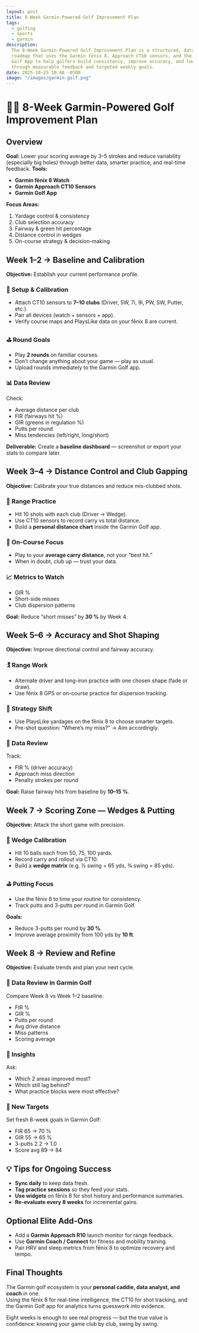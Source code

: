 ```yaml
---
layout: post
title: 8-Week Garmin-Powered Golf Improvement Plan
tags:
  - golfing
  - sports
  - garmin
description:
  The 8-Week Garmin-Powered Golf Improvement Plan is a structured, data-driven
  roadmap that uses the Garmin fēnix 8, Approach CT10 sensors, and the Garmin
  Golf App to help golfers build consistency, improve accuracy, and lower scores
  through measurable feedback and targeted weekly goals.
date: 2025-10-25 10:48 -0500
image: "/images/garmin-golf.png"
---
```


# 🏌️‍♂️ 8-Week Garmin-Powered Golf Improvement Plan

## Overview

**Goal:** Lower your scoring average by 3–5 strokes and reduce variability
(especially big holes) through better data, smarter practice, and real-time
feedback.
**Tools:**

- **Garmin fēnix 8 Watch**
- **Garmin Approach CT10 Sensors**
- **Garmin Golf App**

**Focus Areas:**

1. Yardage control & consistency
2. Club selection accuracy
3. Fairway & green hit percentage
4. Distance control in wedges
5. On-course strategy & decision-making

## Week 1–2 → Baseline and Calibration

**Objective:** Establish your current performance profile.

### 🔧 Setup & Calibration

- Attach CT10 sensors to **7–10 clubs** (Driver, 5W, 7i, 9i, PW, SW, Putter, etc.).
- Pair all devices (watch + sensors + app).
- Verify course maps and PlaysLike data on your fēnix 8 are current.

### ⛳ Round Goals

- Play **2 rounds** on familiar courses.
- Don’t change anything about your game — play as usual.
- Upload rounds immediately to the Garmin Golf app.

### 📊 Data Review

Check:

- Average distance per club
- FIR (fairways hit %)
- GIR (greens in regulation %)
- Putts per round
- Miss tendencies (left/right, long/short)

**Deliverable:** Create a **baseline dashboard** — screenshot or export your
stats to compare later.

## Week 3–4 → Distance Control and Club Gapping

**Objective:** Calibrate your true distances and reduce mis-clubbed shots.

### 🧪 Range Practice

- Hit 10 shots with each club (Driver → Wedge).
- Use CT10 sensors to record carry vs total distance.
- Build a **personal distance chart** inside the Garmin Golf app.

### 🎯 On-Course Focus

- Play to your **average carry distance**, not your “best hit.”
- When in doubt, club up — trust your data.

### 📈 Metrics to Watch

- GIR %
- Short-side misses
- Club dispersion patterns

**Goal:** Reduce “short misses” by **30 %** by Week 4.

## Week 5–6 → Accuracy and Shot Shaping

**Objective:** Improve directional control and fairway accuracy.

### 🏌️ Range Work

- Alternate driver and long-iron practice with one chosen shape (fade or draw).
- Use fēnix 8 GPS or on-course practice for dispersion tracking.

### 🧠 Strategy Shift

- Use PlaysLike yardages on the fēnix 8 to choose smarter targets.
- Pre-shot question: “Where’s my miss?” → Aim accordingly.

### 💾 Data Review

Track:

- FIR % (driver accuracy)
- Approach miss direction
- Penalty strokes per round

**Goal:** Raise fairway hits from baseline by **10–15 %**.

## Week 7 → Scoring Zone — Wedges & Putting

**Objective:** Attack the short game with precision.

### 🧩 Wedge Calibration

- Hit 10 balls each from 50, 75, 100 yards.
- Record carry and rollout via CT10.
- Build a **wedge matrix** (e.g. ½ swing = 65 yds, ¾ swing = 85 yds).

### ⛳ Putting Focus

- Use the fēnix 8 to time your routine for consistency.
- Track putts and 3-putts per round in Garmin Golf.

**Goals:**

- Reduce 3-putts per round by **30 %**.
- Improve average proximity from 100 yds by **10 ft**.

## Week 8 → Review and Refine

**Objective:** Evaluate trends and plan your next cycle.

### 🧾 Data Review in Garmin Golf

Compare Week 8 vs Week 1–2 baseline:

- FIR %
- GIR %
- Putts per round
- Avg drive distance
- Miss patterns
- Scoring average

### 🧠 Insights

Ask:

- Which 2 areas improved most?
- Which still lag behind?
- What practice blocks were most effective?

### 🎯 New Targets

Set fresh 8-week goals in Garmin Golf:

- FIR 65 → 70 %
- GIR 55 → 65 %
- 3-putts 2.2 → 1.0
- Score avg 89 → 84

## 💡 Tips for Ongoing Success

- **Sync daily** to keep data fresh.
- **Tag practice sessions** so they feed your stats.
- **Use widgets** on fēnix 8 for shot history and performance summaries.
- **Re-evaluate every 8 weeks** for incremental gains.

## Optional Elite Add-Ons

- Add a **Garmin Approach R10** launch monitor for range feedback.
- Use **Garmin Coach / Connect** for fitness and mobility training.
- Pair HRV and sleep metrics from fēnix 8 to optimize recovery and tempo.

## Final Thoughts

The Garmin golf ecosystem is your **personal caddie, data analyst, and coach** in one.  
Using the fēnix 8 for real-time intelligence, the CT10 for shot tracking, and
the Garmin Golf app for analytics turns guesswork into evidence.

Eight weeks is enough to see real progress — but the true value is confidence:
knowing your game club by club, swing by swing.
